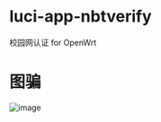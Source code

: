 # luci-app-nbtverify
校园网认证 for OpenWrt

# 图骗
![image](https://github.com/user-attachments/assets/f4322c6f-35b6-4de5-9cbe-735303324166)
